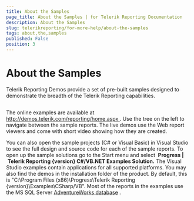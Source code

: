 ```yaml
---
title: About the Samples
page_title: About the Samples | for Telerik Reporting Documentation
description: About the Samples
slug: telerikreporting/for-more-help/about-the-samples
tags: about,the,samples
published: False
position: 3
---
```


# About the Samples



Telerik Reporting Demos provide a set of pre-built samples         designed to demonstrate the breadth of the Telerik Reporting capabilities.       

## 

The online examples are available at          [             http://demos.telerik.com/reporting/home.aspx           ](             http://demos.telerik.com/reporting/home.aspx           ) .       	  Use the tree on the left to navigate between the sample reports. The live demos use the Web report viewers            and come with short video showing how they are created.       

You can also open the sample projects (C# or Visual Basic) in Visual Studio to see the full design and source            code for each of the sample reports. To open up the sample solutions go to the Start menu and select            __Progress |__  __Telerik Reporting {version} C#/VB.NET Examples Solution.__              The Visual Studio examples contain applications for all supported platforms. You may also find the demos in the             installation folder of the product. By default, this is             "C:\Program Files (x86)\Progress\Telerik Reporting {version}\Examples\CSharp/VB".             Most of the reports in the examples use the MS SQL Server               [AdventureWorks database](http://msdn.microsoft.com/en-us/library/ms124659%28SQL.100%29.aspx) .       
